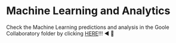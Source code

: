 # Machine Learning and Analytics
Check the Machine Learning predictions and analysis in the Goole Collaboratory folder by clicking [HERE](https://github.com/bbucalonserra/body-fat-prediction/blob/main/Body_Fat_Prediction.ipynb)!!! :arrow_backward: :bookmark_tabs: 

